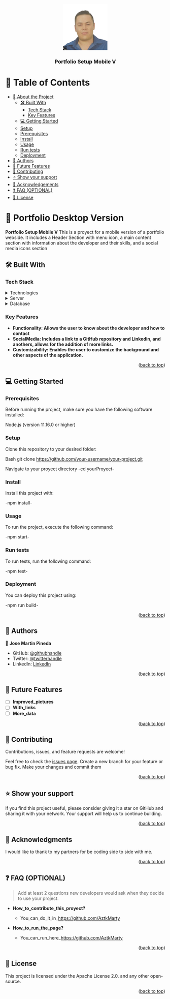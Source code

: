 <a name="readme-top"></a>
<div align="center">
  <img src="murple_logo.png" alt="logo" width="140"  height="auto" />
  <br/>

  <h3><b>Portfolio Setup Mobile V</b></h3>

</div>

# 📗 Table of Contents

- [📖 About the Project](#about-project)
  - [🛠 Built With](#built-with)
    - [Tech Stack](#tech-stack)
    - [Key Features](#key-features)
  - [💻 Getting Started](#getting-started)
  - [Setup](#setup)
  - [Prerequisites](#prerequisites)
  - [Install](#install)
  - [Usage](#usage)
  - [Run tests](#run-tests)
  - [Deployment](#deployment)
- [👥 Authors](#authors)
- [🔭 Future Features](#future-features)
- [🤝 Contributing](#contributing)
- [⭐️ Show your support](#support)
- [🙏 Acknowledgements](#acknowledgements)
- [❓ FAQ (OPTIONAL)](#faq)
- [📝 License](#license)

# 📖 Portfolio Desktop Version <a name="about-project"></a>

**Portfolio Setup Mobile V** This is a proyect for a mobile version of a portfolio webside. It includes a Header Section with menu icon, a main content section with information about the developer and their skills, and a social media icons section

## 🛠 Built With <a name="built-with"></a>

### Tech Stack <a name="tech-stack"></a>

<details>
  <summary>Technologies</summary>
  <ul>
    <li>HTML</li>
    <li>CSS</li>
  </ul>
</details>

<details>
  <summary>Server</summary>
  <ul>
    <li>GitHub</li>
    <li>GitBash</li>
    <li>Node.js</li>
  </ul>
</details>

<details>
<summary>Database</summary>
  <ul>
    <li><a href="https://www.postgresql.org/">PostgreSQL</a></li>
    <li>"Unfortunately, this project did not require a database to be used."</li>
  </ul>
</details>

### Key Features <a name="key-features"></a>

- **Functionality: Allows the user to know about the developer and how to contact**
- **SocialMedia: Includes a link to a GitHub repository and Linkedin, and anothers, allows for the addition of more links.**
- **Customizability: Enables the user to customize the background and other aspects of the application.**

<p align="right">(<a href="#readme-top">back to top</a>)</p>

## 💻 Getting Started <a name="getting-started"></a>

### Prerequisites

Before running the project, make sure you have the following software installed:

Node.js (version 11.16.0 or higher)

### Setup

Clone this repository to your desired folder:


Bash
git clone https://github.com/your-username/your-project.git

Navigate to your proyect directory
-cd yourProyect-

### Install

Install this project with:

-npm install-

### Usage

To run the project, execute the following command:

-npm start-

### Run tests

To run tests, run the following command:

-npm test-

### Deployment

You can deploy this project using:

-npm run build-

<p align="right">(<a href="#readme-top">back to top</a>)</p>

## 👥 Authors <a name="authors"></a>

👤 **Jose Martin Pineda**

- GitHub: [@githubhandle](https://github.com/AztkMarty)
- Twitter: [@twitterhandle](https://twitter.com/MartinPineda)
- LinkedIn: [LinkedIn](https://www.linkedin.com/in/jos%C3%A9-mart%C3%ADn-pineda-ram%C3%ADrez-6183231b2?lipi=urn%3Ali%3Apage%3Ad_flagship3_profile_view_base_contact_details%3BQR7hXZnUQMyJwPuBZXlFUA%3D%3D)

<p align="right">(<a href="#readme-top">back to top</a>)</p>

## 🔭 Future Features <a name="future-features"></a>

- [ ] **Improved_pictures**
- [ ] **With_links**
- [ ] **More_data**

<p align="right">(<a href="#readme-top">back to top</a>)</p>

## 🤝 Contributing <a name="contributing"></a>

Contributions, issues, and feature requests are welcome!

Feel free to check the [issues page](../../issues/).
Create a new branch for your feature or bug fix.
Make your changes and commit them

<p align="right">(<a href="#readme-top">back to top</a>)</p>

## ⭐️ Show your support <a name="support"></a>

If you find this project useful, please consider giving it a star on GitHub and sharing it with your network.
Your support will help us to continue building.

<p align="right">(<a href="#readme-top">back to top</a>)</p>

## 🙏 Acknowledgments <a name="acknowledgements"></a>

I would like to thank to my partners for be coding side to side with me.

<p align="right">(<a href="#readme-top">back to top</a>)</p>

## ❓ FAQ (OPTIONAL) <a name="faq"></a>

> Add at least 2 questions new developers would ask when they decide to use your project.

- **How_to_contribute_this_proyect?**

  - You_can_do_it_in_https://github.com/AztkMarty

- **How_to_run_the_page?**

  - You_can_run_here_https://github.com/AztkMarty

<p align="right">(<a href="#readme-top">back to top</a>)</p>

## 📝 License <a name="license"></a>

This project is licensed under the Apache License 2.0. and any other open-source.

<p align="right">(<a href="#readme-top">back to top</a>)</p>